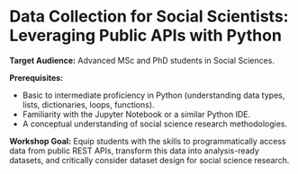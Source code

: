# Data Collection for Social Scientists: Leveraging Public APIs with Python


**Target Audience:** Advanced MSc and PhD students in Social Sciences.

**Prerequisites:**
- Basic to intermediate proficiency in Python (understanding data types, lists, dictionaries, loops, functions).
- Familiarity with the Jupyter Notebook or a similar Python IDE.
- A conceptual understanding of social science research methodologies.

**Workshop Goal:** Equip students with the skills to programmatically access data from public REST APIs, transform this data into analysis-ready datasets, and critically consider dataset design for social science research.
